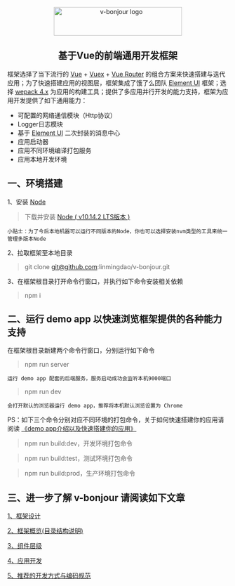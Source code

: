 <p align="center">
<a href="https://github.com/linmingdao/v-bonjour" target="_blank" rel="noopener noreferrer"><img width="292" height="65" src="https://github.com/linmingdao/v-bonjour/raw/master/doc/assets/logo.png" alt="v-bonjour logo">
</a>
</p>
<h2 align="center">基于Vue的前端通用开发框架</h2>

框架选择了当下流行的 [Vue](https://cn.vuejs.org/) + [Vuex](https://vuex.vuejs.org/) + [Vue Router](https://router.vuejs.org/) 的组合方案来快速搭建与迭代应用；为了快速搭建应用的视图层，框架集成了饿了么团队 [Element UI](http://element-cn.eleme.io/#/zh-CN) 框架；选择 [wepack 4.x](https://webpack.js.org/) 为应用的构建工具；提供了多应用并行开发的能力支持，框架为应用开发提供了如下通用能力：

* 可配置的网络通信模块（Http协议）
* Logger日志模块
* 基于 [Element UI](http://element-cn.eleme.io/#/zh-CN) 二次封装的消息中心
* 应用启动器
* 应用不同环境编译打包服务
* 应用本地开发环境

## 一、环境搭建

1、安装 [Node](https://nodejs.org/en/)
>下载并安装 [Node ( v10.14.2 LTS版本 )](https://nodejs.org/dist/v10.14.2/node-v10.14.2-x64.msi)

    小贴士：为了今后本地机器可以运行不同版本的Node，你也可以选择安装nvm类型的工具来统一管理多版本Node

2、拉取框架至本地目录
>git clone git@github.com:linmingdao/v-bonjour.git

3、在框架根目录打开命令行窗口，并执行如下命令安装相关依赖
>npm i

## 二、运行 demo app 以快速浏览框架提供的各种能力支持

在框架根目录新建两个命令行窗口，分别运行如下命令

>npm run server

    运行 demo app 配套的后端服务，服务启动成功会监听本机9000端口

>npm run dev

    会打开默认的浏览器运行 demo app，推荐将本机默认浏览设置为 Chrome

PS：如下三个命令分别对应不同环境的打包命令，关于如何快速搭建你的应用请阅读 [《demo app介绍以及快速搭建你的应用》](https://github.com/linmingdao/v-bonjour/raw/master/doc/demoapp.md)

>npm run build:dev，开发环境打包命令

>npm run build:test，测试环境打包命令

>npm run build:prod，生产环境打包命令

## 三、进一步了解 v-bonjour 请阅读如下文章

<p align="left">
<a href="https://github.com/linmingdao/v-bonjour/issues/1" target="_blank" rel="noopener noreferrer">1、框架设计</a>
</p>
<p align="left">
<a href="https://github.com/linmingdao/v-bonjour/issues/2" target="_blank" rel="noopener noreferrer">2、框架概览(目录结构说明)</a>
</p>
<p align="left">
<a href="https://github.com/linmingdao/v-bonjour/issues/3" target="_blank" rel="noopener noreferrer">3、组件层级</a>
</p>
<p align="left">
<a href="https://github.com/linmingdao/v-bonjour/issues/4" target="_blank" rel="noopener noreferrer">4、应用开发</a>
</p>
<p align="left">
<a href="https://github.com/linmingdao/v-bonjour/issues/5" target="_blank" rel="noopener noreferrer">5、推荐的开发方式与编码规范</a>
</p>